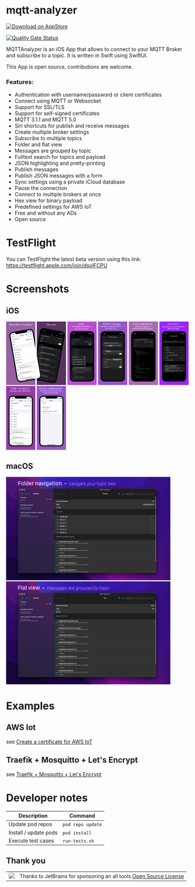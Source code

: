 # mqtt-analyzer

<a href="https://apps.apple.com/de/app/mqttanalyzer/id1493015317?mt=8">![Download on AppStore](https://linkmaker.itunes.apple.com/en-us/badge-lrg.svg?releaseDate=2020-01-07&kind=iossoftware&bubble=apple_music)</a>

[![Quality Gate Status](https://sonarcloud.io/api/project_badges/measure?project=philipparndt_mqtt-analyzer&metric=alert_status)](https://sonarcloud.io/dashboard?id=philipparndt_mqtt-analyzer)

MQTTAnalyzer is an iOS App that allows to connect to your MQTT Broker and
subscribe to a topic. It is written in Swift using SwiftUI.

This App is open source, contributions are welcome.

### Features:
- Authentication with username/password or client certificates
- Connect using MQTT or Websocket
- Support for SSL/TLS
- Support for self-signed certificates
- MQTT 3.1.1 and MQTT 5.0
- Siri shortcuts for publish and receive messages
- Create multiple broker settings
- Subscribe to multiple topics
- Folder and flat view
- Messages are grouped by topic
- Fulltext search for topics and payload
- JSON highlighting and pretty-printing
- Publish messages
- Publish JSON messages with a form
- Sync settings using a private iCloud database
- Pause the connection
- Connect to multiple brokers at once
- Hex view for binary payload
- Predefined settings for AWS IoT
- Free and without any ADs
- Open source


# TestFlight

You can TestFlight the latest beta version using this link:
https://testflight.apple.com/join/dsvlFCPU

# Screenshots

## iOS
<p float="left">
<img src="https://github.com/philipparndt/mqtt-analyzer/raw/main/Docs/screenshot-1.png" width="80"/>
<img src="https://github.com/philipparndt/mqtt-analyzer/raw/main/Docs/screenshot-2.png" width="80"/>
<img src="https://github.com/philipparndt/mqtt-analyzer/raw/main/Docs/screenshot-3.png" width="80"/>
<img src="https://github.com/philipparndt/mqtt-analyzer/raw/main/Docs/screenshot-4.png" width="80"/>
<img src="https://github.com/philipparndt/mqtt-analyzer/raw/main/Docs/screenshot-5.png" width="80"/>
<img src="https://github.com/philipparndt/mqtt-analyzer/raw/main/Docs/screenshot-6.png" width="80"/>
<img src="https://github.com/philipparndt/mqtt-analyzer/raw/main/Docs/screenshot-7.png" width="80"/>
<img src="https://github.com/philipparndt/mqtt-analyzer/raw/main/Docs/screenshot-8.png" width="80"/>
</p>

## macOS
<p float="left">
<img src="https://github.com/philipparndt/mqtt-analyzer/raw/main/Docs/macos-screenshot-1.png" width="450"/>
<img src="https://github.com/philipparndt/mqtt-analyzer/raw/main/Docs/macos-screenshot-2.png" width="450"/>
</p>


# Examples

## AWS Iot

see [Create a certificate for AWS IoT](./examples/aws)

## Traefik + Mosquitto + Let's Encrypt

see [Traefik + Mosquitto + Let's Encrypt](./examples/traefik-tls)

# Developer notes

| Description           | Command           |
| --------------------- | ----------------- |
| Update pod repos      | `pod repo update` |
| Install / update pods | `pod install`     |
| Execute test cases    | `run-tests.sh`    |

## Thank you

<table>
  <tr>
  <td valign="center"><img src="https://resources.jetbrains.com/storage/products/company/brand/logos/jb_beam.png" width="40"/> </td>
  <td valign="center">Thanks to JetBrains for sponsoring an all tools <a href="https://www.jetbrains.com/community/opensource/#support">Open Source License</a></td>
  </tr>
</table>
